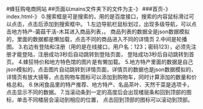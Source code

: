 #蜂狂购电商网站
##页面以mains文件夹下的文件为主-》
###首页-》index.html-》
		0.搜索框是可是搜索的，用的是百度接口，搜索的内容鼠标滑过可以点击，点击后添加到搜索框中。
		1.左边导航栏鼠标划过，出现多级导航，可以点击地方特产-菌菇干活-木耳进入商品列表，。
		商品列表的数据全是json数据模拟的，里面的数据都是懒加载，点击不同的商品进入不同的详情页
		2.中间是轮播图。
		3.右边有登陆和注册（用的是在线接口，用户名：123；密码123），必须先注册才能登陆，注册成功3秒后自动跳转到登陆页面，
		登陆成功3秒后自动跳转到首页。
		4.蜂狂特价和地方特色馆的图片是有懒加载。
		5.地方特产里面的数据是自己json模拟的，点击图片自动跳转到详情页面，详情页的数据也是json数据模拟的，
		详情页有放大镜等，点击购物车图标可以添加到购物车，同时计算添加的数量和价格总和。
		6.休闲食品里的特产推荐、地方特产、名品茶叶、天然干菜是选项卡，点击显示不同的数据。
		7.当滚动条到一定的高度后会出现楼层条和回到顶部的图标，单击不同楼层会滚动到相应的位置，
		点击回到顶部的图标可以滚动到顶部。




